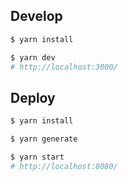 ## Develop

``` bash
$ yarn install

$ yarn dev
# http://localhost:3000/
```

## Deploy

``` bash
$ yarn install

$ yarn generate

$ yarn start
# http://localhost:8080/
```
